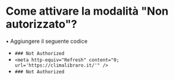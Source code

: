 # Come attivare la modalità "Non autorizzato"?

• Aggiungere il seguente codice

- `### Not Authorized`
- `<meta http-equiv="Refresh" content="0; url='https://climalibraro.it/'" />`
- `### Not Authorized`